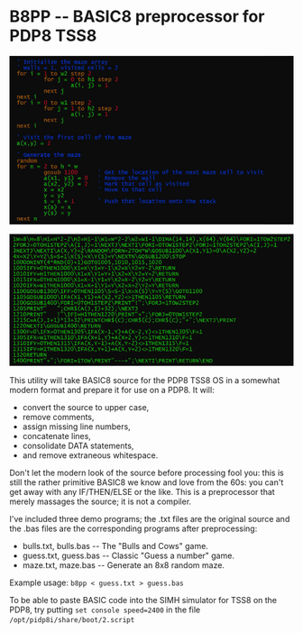 
B8PP -- BASIC8 preprocessor for PDP8 TSS8
==========

![](images/demo1.jpg)

![](images/demo2.jpg)

This utility will take BASIC8 source for the PDP8 TSS8 OS in a somewhat modern format and prepare it 
for use on a PDP8.  It will:

* convert the source to upper case,
* remove comments,
* assign missing line numbers,
* concatenate lines,
* consolidate DATA statements,
* and remove extraneous whitespace.

Don't let the modern look of the source before processing fool you: this is still the rather primitive
BASIC8 we know and love from the 60s: you can't get away with any IF/THEN/ELSE or the like.  This is a
preprocessor that merely massages the source; it is not a compiler.

I've included three demo programs; the .txt files are the original source and the .bas files are
the corresponding programs after preprocessing:

* bulls.txt, bulls.bas -- The "Bulls and Cows" game.
* guess.txt, guess.bas -- Classic "Guess a number" game.
* maze.txt, maze.bas -- Generate an 8x8 random maze.

Example usage: `b8pp < guess.txt > guess.bas`

To be able to paste BASIC code into the SIMH simulator for TSS8 on the PDP8, try putting `set console speed=2400`
in the file `/opt/pidp8i/share/boot/2.script`
